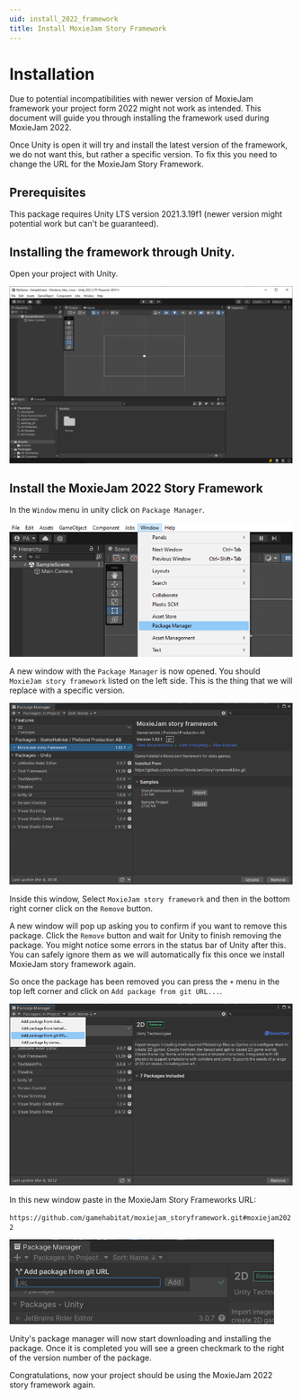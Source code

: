 ```yaml
---
uid: install_2022_framework
title: Install MoxieJam Story Framework
---
```

# Installation

Due to potential incompatibilities with newer version of MoxieJam framework your project form 2022 might not work as intended. This document will guide you through installing the framework used during MoxieJam 2022.

Once Unity is open it will try and install the latest version of the framework, we do not want this, but rather a specific version. To fix this you need to change the URL for the MoxieJam Story Framework.

## Prerequisites

This package requires Unity LTS version 2021.3.19f1 (newer version might potential work but can't be guaranteed).

## Installing the framework through Unity.

Open your project with Unity.

![Unity window is open](../resources/images/install/Unity1.png)

## Install the MoxieJam 2022 Story Framework

In the `Window` menu in unity click on `Package Manager`.

![In the `Window` menu in unity click on `Package Manager`.](../resources/images/install/UnityAddPackage1.png)

A new window with the `Package Manager` is now opened. You should `MoxieJam story framework` listed on the left side. This is the thing that we will replace with a specific version.

![Unity window is open](../resources/images/install/UnityAddPackage4.png)

Inside this window, Select `MoxieJam story framework` and then in the bottom right corner click on the `Remove` button.

A new window will pop up asking you to confirm if you want to remove this package. Click the `Remove` button and wait for Unity to finish removing the package. You might notice some errors in the status bar of Unity after this. You can safely ignore them as we will automatically fix this once we install MoxieJam story framework again.

So once the package has been removed you can press the `+` menu in the top left corner and click on `Add package from git URL...`.

![Press the `+` menu in the top left corner and click on `Add package from git URL...`](../resources/images/install/UnityAddPackage2.png)

In this new window paste in the MoxieJam Story Frameworks URL:

`https://github.com/gamehabitat/moxiejam_storyframework.git#moxiejam2022`

![Unity window is open](../resources/images/install/UnityAddPackage3.png)

Unity's package manager will now start downloading and installing the package. Once it is completed you will see a green checkmark to the right of the version number of the package.

Congratulations, now your project should be using the MoxieJam 2022 story framework again.
